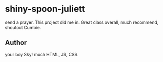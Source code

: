 # shiny-spoon-juliett
send a prayer. This project did me in. Great class overall, much recommend, shoutout Cumbie.

## Author
your boy Sky! much HTML, JS, CSS.


